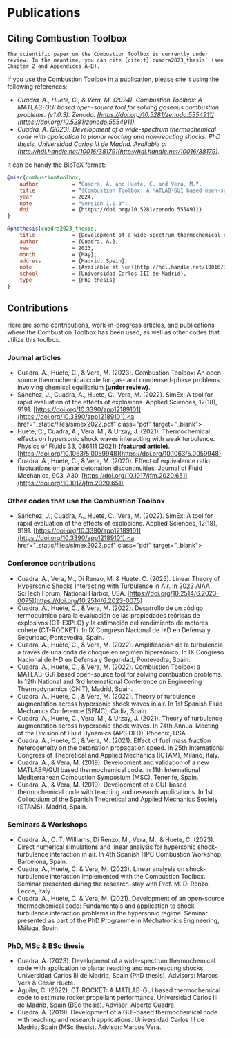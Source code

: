 # Publications

## Citing Combustion Toolbox

```{note}
The scientific paper on the Combustion Toolbox is currently under review. In the meantime, you can cite {cite:t}`cuadra2023_thesis` (see Chapter 2 and Appendices A-B).
```

If you use the Combustion Toolbox in a publication, please cite it using the following references:

* *Cuadra, A., Huete, C., & Vera, M. (2024). Combustion Toolbox: A MATLAB-GUI based open-source tool for solving gaseous combustion problems. (v1.0.3). Zenodo. [https://doi.org/10.5281/zenodo.5554911](https://doi.org/10.5281/zenodo.5554911).*
* *Cuadra, A. (2023). Development of a wide-spectrum thermochemical code with application to planar reacting and non-reacting shocks. PhD thesis, Universidad Carlos III de Madrid. Available at [http://hdl.handle.net/10016/38179](http://hdl.handle.net/10016/38179).*
  
It can be handy the BibTeX format:

```bibtex
@misc{combustiontoolbox,
    author           = "Cuadra, A. and Huete, C. and Vera, M.",
    title            = "{Combustion Toolbox: A MATLAB-GUI based open-source tool for solving gaseous combustion problems}",
    year             = 2024,
    note             = "Version 1.0.3",
    doi              = {https://doi.org/10.5281/zenodo.5554911}
}

@phdthesis{cuadra2023_thesis,
    title            = {Development of a wide-spectrum thermochemical code with application to planar reacting and non-reacting shocks},
    author           = {Cuadra, A.},
    year             = 2023,
    month            = {May},
    address          = {Madrid, Spain},
    note             = {Available at \url{http://hdl.handle.net/10016/38179}},
    school           = {Universidad Carlos III de Madrid},
    type             = {PhD thesis}
}
```


## Contributions

Here are some contributions, work-in-progress articles, and publications where the Combustion Toolbox has been used, as well as other codes that utilize this toolbox.

### Journal articles

* Cuadra, A., Huete, C., & Vera, M. (2023). Combustion Toolbox: An open-source thermochemical code for gas- and condensed-phase problems involving chemical equilibrium **(under review)**.
* Sánchez, J., Cuadra, A., Huete, C., Vera, M. (2022). SimEx: A tool for rapid evaluation of the effects of explosions. Applied Sciences, 12(18), 9191. [https://doi.org/10.3390/app12189101](https://doi.org/10.3390/app12189101).<a href="_static/files/simex2022.pdf" class="pdf" target="_blank"></a>
* Huete, C., Cuadra, A., Vera, M., & Urzay, J. (2021). Thermochemical effects on hypersonic shock waves interacting with weak turbulence. Physics of Fluids 33, 086111 (2021) **(featured article)**. [https://doi.org/10.1063/5.0059948](https://doi.org/10.1063/5.0059948)<a href="https://www.researchgate.net/publication/354024089_Thermochemical_effects_on_hypersonic_shock_waves_interacting_with_weak_turbulence" class="pdf" target="_blank"></a>
* Cuadra, A., Huete, C., & Vera, M. (2020). Effect of equivalence ratio fluctuations on planar detonation discontinuities. Journal of Fluid Mechanics, 903, A30. [https://doi.org/10.1017/jfm.2020.651](https://doi.org/10.1017/jfm.2020.651)<a href="https://www.researchgate.net/publication/343384770_Effect_of_equivalence_ratio_fluctuations_on_planar_detonation_discontinuities" class="pdf" target="_blank"></a>

### Other codes that use the Combustion Toolbox

* Sánchez, J., Cuadra, A., Huete, C., Vera, M. (2022). SimEx: A tool for rapid evaluation of the effects of explosions. Applied Sciences, 12(18), 9191. [https://doi.org/10.3390/app12189101](https://doi.org/10.3390/app12189101).<a href="_static/files/simex2022.pdf" class="pdf" target="_blank"></a>

### Conference contributions

* Cuadra, A., Vera, M., Di Renzo, M. & Huete, C. (2023). Linear Theory of Hypersonic Shocks Interacting with Turbulence in Air. In 2023 AIAA SciTech Forum,  National Harbor, USA. [https://doi.org/10.2514/6.2023-0075](https://doi.org/10.2514/6.2023-0075)<a href="https://www.researchgate.net/publication/367318599_Linear_Theory_of_Hypersonic_Shocks_Interacting_with_Turbulence_in_Air" class="pdf" target="_blank"></a>
* Cuadra, A., Huete, C., & Vera, M. (2022). Desarrollo de un código termoquímico para la evaluación de las propiedades teóricas de explosivos (CT-EXPLO) y la estimación del rendimiento de motores cohete (CT-ROCKET). In IX Congreso Nacional de I+D en Defensa y Seguridad, Pontevedra, Spain.<a href="https://www.researchgate.net/publication/363186314_Desarrollo_de_un_codigo_termoquimico_para_la_evaluacion_de_las_propiedades_teoricas_de_explosivos_CT-EXPLO_y_la_estimacion_del_rendimiento_de_motores_cohete_CT-ROCKET" class="pdf" target="_blank"></a>
* Cuadra, A., Huete, C., & Vera, M. (2022). Amplificación de la turbulencia a través de una onda de choque en régimen hipersónico. In IX Congreso Nacional de I+D en Defensa y Seguridad, Pontevedra, Spain.<a href="https://www.researchgate.net/publication/363173724_Amplificacion_de_la_turbulencia_a_traves_de_una_onda_de_choque_en_regimen_hipersonico" class="pdf" target="_blank"></a>
* Cuadra, A., Huete, C., & Vera, M. (2022). Combustion Toolbox: a MATLAB-GUI based open-source tool for solving combustion problems. In 12th National and 3rd International Conference on Engineering Thermodynamics (CNIT), Madrid, Spain.
* Cuadra, A., Huete, C., & Vera, M. (2022). Theory of turbulence augmentation across hypersonic shock waves in air. In 1st Spanish Fluid Mechanics Conference (SFMC), Cádiz, Spain.
* Cuadra, A., Huete, C., Vera, M., & Urzay, J. (2021). Theory of turbulence augmentation across hypersonic shock waves. In 74th Annual Meeting of the Division of Fluid Dynamics (APS DFD), Phoenix, USA.
* Cuadra, A., Huete, C., & Vera, M. (2021). Effect of fuel mass fraction heterogeneity on the detonation propagation speed. In 25th International Congress of Theoretical and Applied Mechanics (ICTAM), Milano, Italy.
* Cuadra, A., & Vera, M. (2019). Development and validation of a new MATLAB®/GUI based thermochemical code. In 11th International Mediterranean Combustion Symposium (MSC), Tenerife, Spain.
* Cuadra, A., & Vera, M. (2019). Development of a GUI-based thermochemical code with teaching and research applications. In 1st Colloquium of the Spanish Theoretical and Applied Mechanics Society (STAMS), Madrid, Spain.

### Seminars & Workshops

* Cuadra, A., C. T. Williams, Di Renzo, M., Vera, M., \& Huete, C. (2023). Direct numerical simulations and linear analysis for hypersonic shock-turbulence interaction in air. In 4th Spanish HPC Combustion Workshop, Barcelona, Spain.
* Cuadra, A., Huete, C. & Vera, M. (2023). Linear analysis on shock-turbulence interaction implemented with the Combustion Toolbox. Seminar presented during the research-stay with Prof. M. Di Renzo, Lecce, Italy
* Cuadra, A., Huete, C. & Vera, M. (2021). Development of an open-source thermochemical code: Fundamentals and application to shock turbulence interaction problems in the hypersonic regime. Seminar presented as part of the PhD Programme in Mechatronics Engineering, Málaga, Spain

### PhD, MSc & BSc thesis

* Cuadra, A. (2023). Development of a wide-spectrum thermochemical code with application to planar reacting and non-reacting shocks. Universidad Carlos III de Madrid, Spain (PhD thesis). Advisors: Marcos Vera & César Huete.<a href="_static/files/cuadra2023_phd_thesis.pdf" class="pdf" target="_blank"></a>
* Aguilar, C. (2022). CT-ROCKET: A MATLAB-GUI based thermochemical code to estimate rocket propellant performance. Universidad Carlos III de Madrid, Spain (BSc thesis). Advisor: Alberto Cuadra.
* Cuadra, A. (2019). Development of a GUI-based thermochemical code with teaching and research applications. Universidad Carlos III de Madrid, Spain (MSc thesis). Advisor: Marcos Vera.<a href="_static/files/cuadra2019_msc_thesis.pdf" class="pdf" target="_blank"></a>
